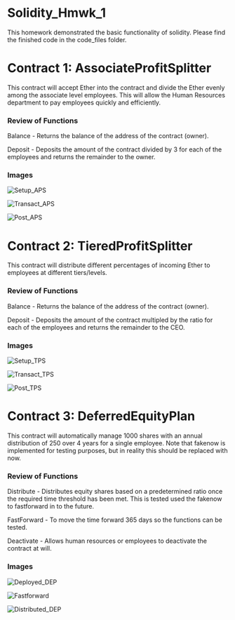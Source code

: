 # Solidity_Hmwk_1
This homework demonstrated the basic functionality of solidity. Please find the finished code in the code_files folder.

# Contract 1: AssociateProfitSplitter

This contract will accept Ether into the contract and divide the Ether evenly among the associate level employees. This will allow the Human Resources department to pay employees quickly and efficiently.

### Review of Functions

Balance - Returns the balance of the address of the contract (owner).

Deposit - Deposits the amount of the contract divided by 3 for each of the employees and returns the remainder to the owner.

### Images
![Setup_APS](Images/Pre-AssociateProfitSplitter.PNG)

![Transact_APS](Images/Deposit_APS.PNG)

![Post_APS](Images/Post-AssociateProfitSplitter.PNG)


# Contract 2: TieredProfitSplitter

This contract will distribute different percentages of incoming Ether to employees at different tiers/levels.

### Review of Functions

Balance - Returns the balance of the address of the contract (owner).

Deposit - Deposits the amount of the contract multipled by the ratio for each of the employees and returns the remainder to the CEO.

### Images
![Setup_TPS](Images/Pre-TieredProfitSplitter.PNG)

![Transact_TPS](Images/Deposit_TPS.PNG)

![Post_TPS](Images/Post-TieredProfitSplitter.PNG)

# Contract 3: DeferredEquityPlan

This contract will automatically manage 1000 shares with an annual distribution of 250 over 4 years for a single employee. Note that fakenow is implemented for testing purposes, but in reality this should be replaced with now.

### Review of Functions

Distribute - Distributes equity shares based on a predetermined ratio once the required time threshold has been met. This is tested used the fakenow to fastforward in to the future.

FastForward - To move the time forward 365 days so the functions can be tested.

Deactivate - Allows human resources or employees to deactivate the contract at will.

### Images
![Deployed_DEP](Images/Deployed-DEP.PNG)

![Fastforward](Images/FastForward_to_Distribute-DEP.PNG)

![Distributed_DEP](Images/Distributed-DEP.PNG)